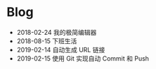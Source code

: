 # Blog

* 2018-02-24 我的极简编辑器
* 2018-08-15 下班生活
* 2019-02-14 自动生成 URL 链接
* 2019-02-15 使用 Git 实现自动 Commit 和 Push